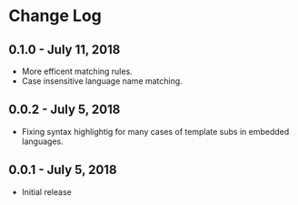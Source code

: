 # Change Log

## 0.1.0 - July 11, 2018
- More efficent matching rules.
- Case insensitive language name matching.

## 0.0.2 - July 5, 2018
- Fixing syntax highlightig for many cases of template subs in embedded languages.

## 0.0.1 - July 5, 2018
- Initial release